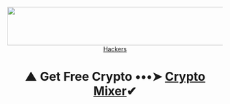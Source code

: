 <p align="center">
  <img width="728" height="90" src="https://media.giphy.com/media/NcSRM70PbxRbR0PMZJ/giphy.gif"><br><a href="https://hackers.ge">Hackers</a></p>

# <p align="center"> ▲ Get Free Crypto •••➤ <a href="https://www.gate.io/ref/3301721">Crypto Mixer</a>✔</p>
